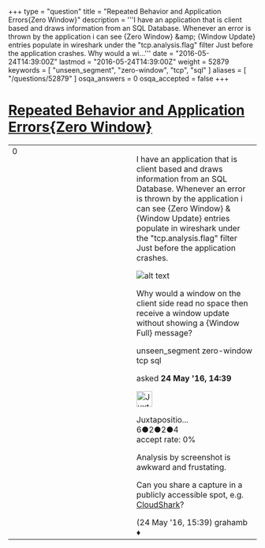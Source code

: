 +++
type = "question"
title = "Repeated Behavior and Application Errors{Zero Window}"
description = '''I have an application that is client based and draws information from an SQL Database. Whenever an error is thrown by the application i can see {Zero Window} &amp;amp; {Window Update} entries populate  in wireshark under the &quot;tcp.analysis.flag&quot; filter Just before the application crashes.  Why would a wi...'''
date = "2016-05-24T14:39:00Z"
lastmod = "2016-05-24T14:39:00Z"
weight = 52879
keywords = [ "unseen_segment", "zero-window", "tcp", "sql" ]
aliases = [ "/questions/52879" ]
osqa_answers = 0
osqa_accepted = false
+++

<div class="headNormal">

# [Repeated Behavior and Application Errors{Zero Window}](/questions/52879/repeated-behavior-and-application-errorszero-window)

</div>

<div id="main-body">

<div id="askform">

<table id="question-table" style="width:100%;"><colgroup><col style="width: 50%" /><col style="width: 50%" /></colgroup><tbody><tr class="odd"><td style="width: 30px; vertical-align: top"><div class="vote-buttons"><div id="post-52879-score" class="post-score" title="current number of votes">0</div><div id="favorite-count" class="favorite-count"></div></div></td><td><div id="item-right"><div class="question-body"><p>I have an application that is client based and draws information from an SQL Database. Whenever an error is thrown by the application i can see {Zero Window} &amp; {Window Update} entries populate in wireshark under the "tcp.analysis.flag" filter Just before the application crashes.</p><p><img src="https://osqa-ask.wireshark.org/upfiles/ws_sc.png" alt="alt text" /></p><p>Why would a window on the client side read no space then receive a window update without showing a {Window Full} message?</p></div><div id="question-tags" class="tags-container tags">unseen_segment zero-window tcp sql</div><div id="question-controls" class="post-controls"></div><div class="post-update-info-container"><div class="post-update-info post-update-info-user"><p>asked <strong>24 May '16, 14:39</strong></p><img src="https://secure.gravatar.com/avatar/8a5bcc1a75e2568c2b44e090c175a5c8?s=32&amp;d=identicon&amp;r=g" class="gravatar" width="32" height="32" alt="Juxtapositioned0110&#39;s gravatar image" /><p>Juxtapositio...<br />
<span class="score" title="6 reputation points">6</span><span title="2 badges"><span class="badge1">●</span><span class="badgecount">2</span></span><span title="2 badges"><span class="silver">●</span><span class="badgecount">2</span></span><span title="4 badges"><span class="bronze">●</span><span class="badgecount">4</span></span><br />
<span class="accept_rate" title="Rate of the user&#39;s accepted answers">accept rate:</span> <span title="Juxtapositioned0110 has no accepted answers">0%</span></p></img></div></div><div id="comments-container-52879" class="comments-container"><span id="52883"></span><div id="comment-52883" class="comment"><div id="post-52883-score" class="comment-score"></div><div class="comment-text"><p>Analysis by screenshot is awkward and frustating.</p><p>Can you share a capture in a publicly accessible spot, e.g. <a href="http://cloudshark.org">CloudShark</a>?</p></div><div id="comment-52883-info" class="comment-info"><span class="comment-age">(24 May '16, 15:39)</span> grahamb ♦</div></div></div><div id="comment-tools-52879" class="comment-tools"></div><div class="clear"></div><div id="comment-52879-form-container" class="comment-form-container"></div><div class="clear"></div></div></td></tr></tbody></table>

</div>

</div>


